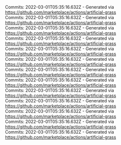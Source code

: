 Commits: 2022-03-01T05:35:16.632Z - Generated via https://github.com/marketplace/actions/artificial-grass
<br>
Commits: 2022-03-01T05:35:16.632Z - Generated via https://github.com/marketplace/actions/artificial-grass
<br>
Commits: 2022-03-01T05:35:16.632Z - Generated via https://github.com/marketplace/actions/artificial-grass
<br>
Commits: 2022-03-01T05:35:16.632Z - Generated via https://github.com/marketplace/actions/artificial-grass
<br>
Commits: 2022-03-01T05:35:16.632Z - Generated via https://github.com/marketplace/actions/artificial-grass
<br>
Commits: 2022-03-01T05:35:16.632Z - Generated via https://github.com/marketplace/actions/artificial-grass
<br>
Commits: 2022-03-01T05:35:16.632Z - Generated via https://github.com/marketplace/actions/artificial-grass
<br>
Commits: 2022-03-01T05:35:16.632Z - Generated via https://github.com/marketplace/actions/artificial-grass
<br>
Commits: 2022-03-01T05:35:16.632Z - Generated via https://github.com/marketplace/actions/artificial-grass
<br>
Commits: 2022-03-01T05:35:16.632Z - Generated via https://github.com/marketplace/actions/artificial-grass
<br>
Commits: 2022-03-01T05:35:16.632Z - Generated via https://github.com/marketplace/actions/artificial-grass
<br>
Commits: 2022-03-01T05:35:16.632Z - Generated via https://github.com/marketplace/actions/artificial-grass
<br>
Commits: 2022-03-01T05:35:16.632Z - Generated via https://github.com/marketplace/actions/artificial-grass
<br>
